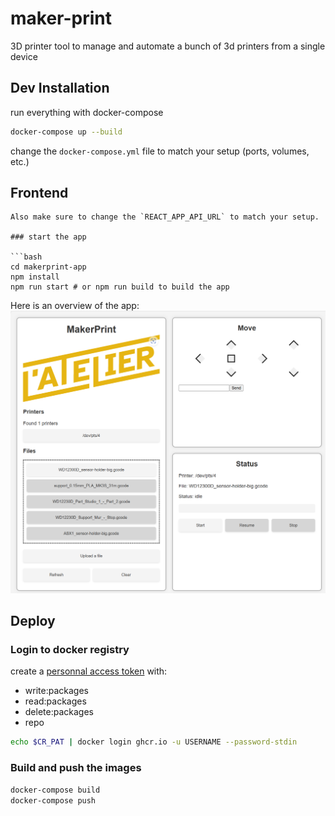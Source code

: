 # maker-print


3D printer tool to manage and automate a bunch of 3d printers from a single device

## Dev Installation

run everything with docker-compose

```bash
docker-compose up --build
```

change the `docker-compose.yml` file to match your setup (ports, volumes, etc.)

## Frontend

```
Also make sure to change the `REACT_APP_API_URL` to match your setup.

### start the app

```bash
cd makerprint-app
npm install
npm run start # or npm run build to build the app
```

Here is an overview of the app:
![overview](ressources/overview.png)

## Deploy


### Login to docker registry

create a [personnal access token](https://github.com/settings/tokens) with:
- write:packages
- read:packages
- delete:packages
- repo

```bash
echo $CR_PAT | docker login ghcr.io -u USERNAME --password-stdin
```

### Build and push the images

```bash
docker-compose build
docker-compose push
```

